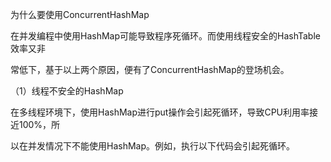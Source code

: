 为什么要使用ConcurrentHashMap

在并发编程中使用HashMap可能导致程序死循环。而使用线程安全的HashTable效率又非

常低下，基于以上两个原因，便有了ConcurrentHashMap的登场机会。

（1）线程不安全的HashMap

在多线程环境下，使用HashMap进行put操作会引起死循环，导致CPU利用率接近100%，所

以在并发情况下不能使用HashMap。例如，执行以下代码会引起死循环。

